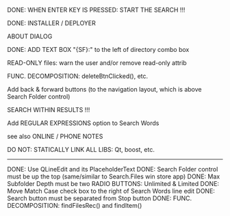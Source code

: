 
DONE: WHEN ENTER KEY IS PRESSED: START THE SEARCH !!!

DONE: INSTALLER / DEPLOYER

ABOUT DIALOG

DONE: ADD TEXT BOX "{SF}:" to the left of directory combo box

READ-ONLY files: warn the user and/or remove read-only attrib

FUNC. DECOMPOSITION: deleteBtnClicked(), etc.

Add back & forward buttons (to the navigation layout, which is above Search Folder control)

SEARCH WITHIN RESULTS !!!

Add REGULAR EXPRESSIONS option to Search Words

see also ONLINE / PHONE NOTES 

DO NOT:  STATICALLY LINK ALL LIBS: Qt, boost, etc.

--------------------------------------------------------------------------------

DONE: Use QLineEdit and its PlaceholderText
DONE: Search Folder control must be up the top (same/similar to Search.Files win store app)
DONE: Max Subfolder Depth must be two RADIO BUTTONS: Unlimited & Limited
DONE: Move Match Case check box to the right of Search Words line edit
DONE: Search button must be separated from Stop button
DONE: FUNC. DECOMPOSITION: findFilesRec() and findItem()
